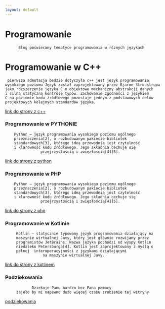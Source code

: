 ```yaml
---
layout: default
---
```









# Programowanie
          Blog poświecony tematyce programowania w róznych językach 


# Programowanie w C++
     pierwsza adnotacja bedzie dotyczyła c++ jest jezyk programowania 
    wysokiego poziomu Język został zaprojektowany przez Bjarne Stroustrupa
    jako rozszerzenie języka C o obiektowe mechanizmy abstrakcji danych
    i silną statyczną kontrolę typów. Zachowanie zgodności z językiem
    C na poziomie kodu źródłowego pozostaje jednym z podstawowych celów
    projektowych kolejnych standardów języka.


[link do strony z c++](./stronacpp.html)


### Programowanie w PYTHONIE
        Python – język programowania wysokiego poziomu ogólnego
        przeznaczenia[2], o rozbudowanym pakiecie bibliotek
        standardowych[3], którego ideą przewodnią jest czytelność
        i klarowność kodu źródłowego. Jego składnia cechuje się
                    przejrzystością i zwięzłością[4][5].


[link do strony z python](./stronapython.html)


### Programowanie w PHP
        Python – język programowania wysokiego poziomu ogólnego
        przeznaczenia[2], o rozbudowanym pakiecie bibliotek
        standardowych[3], którego ideą przewodnią jest czytelność
        i klarowność kodu źródłowego. Jego składnia cechuje się
                    przejrzystością i zwięzłością[4][5].


[link do strony z php](./stronaphp.html)
### Programowanie w Kotlinie
```
     Kotlin – statycznie typowany język programowania działający na 
     maszynie wirtualnej Javy, który jest głównie rozwijany przez 
     programistów JetBrains. Nazwa języka pochodzi od wyspy Kotlin 
     niedaleko Petersburga[4]. Kotlin jest zaprojektowany z myślą o 
     pełnej  interoperacyjności z językami działającymi
                 na maszynie wirtualnej Javy.
```
[link do strony z kotlinem](./stronakotlin.html)


### Podziekowania
```
            Dziekuje Panu bardzo bez Pana pomocy 
     zajeło by mi napewno dużo więcej czasu zrobienie tej witryny 
```
[podziekowania](./podziekowania.html)






